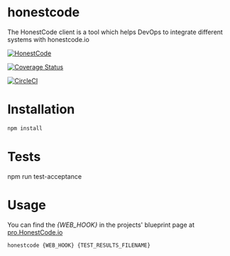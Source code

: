honestcode
==========

The HonestCode client is a tool which helps DevOps to integrate different systems with honestcode.io

[![HonestCode](https://pro.honestcode.io/api/blueprint/bp.BJL88X54W/environment/rJlIL8X94rkW8UUQ5EByMIUL/badge.svg)](https://pro.honestcode.io/#/blueprint/edit/bp.BJL88X54W)

[![Coverage Status](https://coveralls.io/repos/github/honest-code/honestcode/badge.svg?branch=master)](https://coveralls.io/github/honest-code/honestcode?branch=master)

[![CircleCI](https://circleci.com/gh/honest-code/honestcode.svg?style=svg)](https://circleci.com/gh/honest-code/honestcode)


# Installation

```sh
npm install
```

# Tests
npm run test-acceptance


# Usage

You can find the  _{WEB_HOOK}_ in the projects' blueprint page at [pro.HonestCode.io](https://pro.honestcode.io)

```sh
honestcode {WEB_HOOK} {TEST_RESULTS_FILENAME}
```

